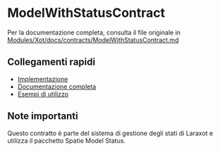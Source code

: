 # ModelWithStatusContract

Per la documentazione completa, consulta il file originale in [Modules/Xot/docs/contracts/ModelWithStatusContract.md](../../Modules/Xot/docs/contracts/ModelWithStatusContract.md)

## Collegamenti rapidi
- [Implementazione](../../Modules/Xot/app/Contracts/ModelWithStatusContract.php)
- [Documentazione completa](../../Modules/Xot/docs/contracts/ModelWithStatusContract.md)
- [Esempi di utilizzo](../../Modules/Xot/docs/contracts/examples.md)

## Note importanti
Questo contratto è parte del sistema di gestione degli stati di Laraxot e utilizza il pacchetto Spatie Model Status. 